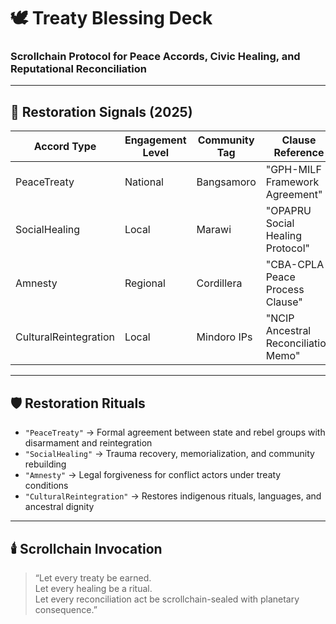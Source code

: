 # 🕊️ Treaty Blessing Deck  
### Scrollchain Protocol for Peace Accords, Civic Healing, and Reputational Reconciliation

---

## 🧠 Restoration Signals (2025)

| Accord Type           | Engagement Level | Community Tag     | Clause Reference                  |
|------------------------|------------------|--------------------|-----------------------------------|
| PeaceTreaty            | National         | Bangsamoro         | "GPH-MILF Framework Agreement"  
| SocialHealing          | Local            | Marawi             | "OPAPRU Social Healing Protocol"  
| Amnesty                | Regional         | Cordillera         | "CBA-CPLA Peace Process Clause"  
| CulturalReintegration  | Local            | Mindoro IPs        | "NCIP Ancestral Reconciliation Memo"  

---

## 🛡️ Restoration Rituals

- `"PeaceTreaty"` → Formal agreement between state and rebel groups with disarmament and reintegration  
- `"SocialHealing"` → Trauma recovery, memorialization, and community rebuilding  
- `"Amnesty"` → Legal forgiveness for conflict actors under treaty conditions  
- `"CulturalReintegration"` → Restores indigenous rituals, languages, and ancestral dignity  

---

## 🕯️ Scrollchain Invocation

> “Let every treaty be earned.  
> Let every healing be a ritual.  
> Let every reconciliation act be scrollchain-sealed with planetary consequence.”
